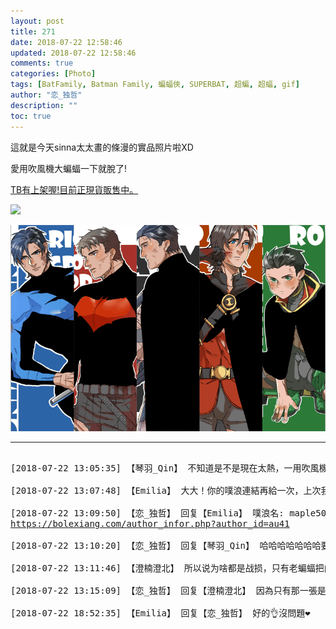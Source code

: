 ```yaml
---
layout: post
title: 271
date: 2018-07-22 12:58:46
updated: 2018-07-22 12:58:46
comments: true
categories: [Photo]
tags: [BatFamily, Batman Family, 蝙蝠俠, SUPERBAT, 超蝙, 超蝠, gif]
author: "恋_独哲"
description: ""
toc: true
---
```


<p>這就是今天sinna太太畫的條漫的實品照片啦XD</p> 
<p>愛用吹風機大蝙蝠一下就脫了!</p> 
<p><a target="_blank" rel="nofollow" href="https://item.taobao.com/item.htm?spm=a1z38n.10677092.0.0.11891debRJyG9C&amp;id=571432412965"  >TB有上架喔!目前正現貨販售中。</a></p>

![](https://raw.githubusercontent.com/alicewish/maple50821/master/img_YW5MWVN1NEpoZFgwaG1oK2RtMW1YYkhhRDdZbnNDU1ZQdlBLNXpJbmoxbFMrdkxSSHN6R1hBPT0.gif)

![](https://raw.githubusercontent.com/alicewish/maple50821/master/img_YW5MWVN1NEpoZFgwaG1oK2RtMW1YZEtxU21YUjJmK2laRUF0cFp0WTN0aE8vOGEyOFZzN1NRPT0.gif)

---

<pre>

[2018-07-22 13:05:35] 【琴羽_Qin】 不知道是不是現在太熱，一用吹風機以為他回不去了XDDDD

[2018-07-22 13:07:48] 【Emilia】 大大！你的噗浪連結再給一次，上次我沒有留到。台灣這邊要訂購^^

[2018-07-22 13:09:50] 【恋_独哲】 回复【Emilia】 噗浪名: maple50821，不過我的自家通販已經結束囉><所以要買可能要到伯樂巷!!
<a target="_blank" class="f-atbox s-fc2" rel="nofollow" href="https://bolexiang.com/author_infor.php?author_id=au41"  >https://bolexiang.com/author_infor.php?author_id=au41</a>

[2018-07-22 13:10:20] 【恋_独哲】 回复【琴羽_Qin】 哈哈哈哈哈哈哈要吹一吹冷氣才會穿衣服了哈哈哈哈

[2018-07-22 13:11:46] 【澄楠澄北】 所以说为啥都是战损，只有老蝙蝠把内裤露出来了。。。款式还很sex

[2018-07-22 13:15:09] 【恋_独哲】 回复【澄楠澄北】 因為只有那一張是超人透視的角度?(不)大蝙蝠就是要穿性感內內啊

[2018-07-22 18:52:35] 【Emilia】 回复【恋_独哲】 好的👌沒問題❤️

</pre>